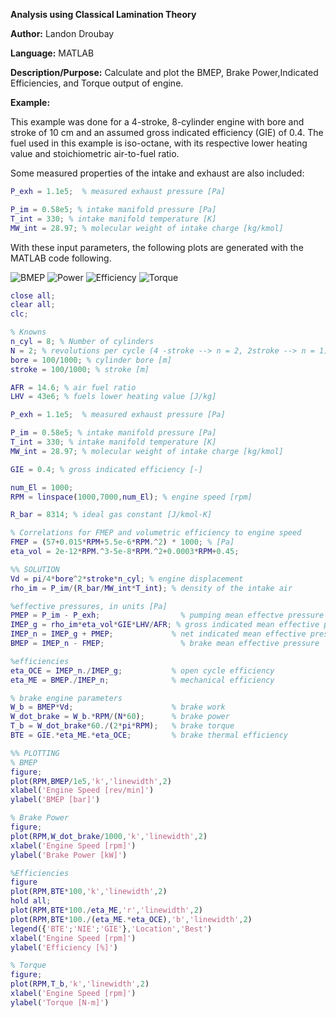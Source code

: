 **Analysis using Classical Lamination Theory**

**Author:** Landon Droubay

**Language:** MATLAB


**Description/Purpose:** Calculate and plot the BMEP, Brake Power,Indicated Efficiencies, and Torque output of engine.

**Example:**

This example was done for a 4-stroke, 8-cylinder engine with bore and stroke of 10 cm and an assumed gross indicated efficiency (GIE) of 0.4.
The fuel used in this example is iso-octane, with its respective lower heating value and stoichiometric air-to-fuel ratio.

Some measured properties of the intake and exhaust are also included:
```MATLAB
P_exh = 1.1e5;  % measured exhaust pressure [Pa]

P_im = 0.58e5; % intake manifold pressure [Pa]
T_int = 330; % intake manifold temperature [K]
MW_int = 28.97; % molecular weight of intake charge [kg/kmol]
```

With these input parameters, the following plots are generated with the MATLAB code following.

![BMEP](/MATLAB/ICE/BMEP.png)
![Power](/MATLAB/ICE/Power.png)
![Efficiency](/MATLAB/ICE/Efficiency.png)
![Torque](/MATLAB/ICE/Torque.png)


```MATLAB
close all;
clear all;
clc;

% Knowns
n_cyl = 8; % Number of cylinders
N = 2; % revolutions per cycle (4 -stroke --> n = 2, 2stroke --> n = 1)
bore = 100/1000; % cylinder bore [m]
stroke = 100/1000; % stroke [m]

AFR = 14.6; % air fuel ratio
LHV = 43e6; % fuels lower heating value [J/kg]

P_exh = 1.1e5;  % measured exhaust pressure [Pa]

P_im = 0.58e5; % intake manifold pressure [Pa]
T_int = 330; % intake manifold temperature [K]
MW_int = 28.97; % molecular weight of intake charge [kg/kmol]

GIE = 0.4; % gross indicated efficiency [-]

num_El = 1000;
RPM = linspace(1000,7000,num_El); % engine speed [rpm]

R_bar = 8314; % ideal gas constant [J/kmol-K]

% Correlations for FMEP and volumetric efficiency to engine speed
FMEP = (57+0.015*RPM+5.5e-6*RPM.^2) * 1000; % [Pa]
eta_vol = 2e-12*RPM.^3-5e-8*RPM.^2+0.0003*RPM+0.45;

%% SOLUTION
Vd = pi/4*bore^2*stroke*n_cyl; % engine displacement
rho_im = P_im/(R_bar/MW_int*T_int); % density of the intake air

%effective pressures, in units [Pa]
PMEP = P_im - P_exh;                  % pumping mean effectve pressure
IMEP_g = rho_im*eta_vol*GIE*LHV/AFR; % gross indicated mean effective pressure
IMEP_n = IMEP_g + PMEP;             % net indicated mean effective pressure
BMEP = IMEP_n - FMEP;                 % brake mean effective pressure

%efficiencies
eta_OCE = IMEP_n./IMEP_g;           % open cycle efficiency
eta_ME = BMEP./IMEP_n;              % mechanical efficiency

% brake engine parameters
W_b = BMEP*Vd;                      % brake work
W_dot_brake = W_b.*RPM/(N*60);      % brake power
T_b = W_dot_brake*60./(2*pi*RPM);   % brake torque
BTE = GIE.*eta_ME.*eta_OCE;         % brake thermal efficiency

%% PLOTTING
% BMEP
figure;
plot(RPM,BMEP/1e5,'k','linewidth',2)
xlabel('Engine Speed [rev/min]')
ylabel('BMEP [bar]')

% Brake Power
figure;
plot(RPM,W_dot_brake/1000,'k','linewidth',2)
xlabel('Engine Speed [rpm]')
ylabel('Brake Power [kW]')

%Efficiencies
figure
plot(RPM,BTE*100,'k','linewidth',2)
hold all;
plot(RPM,BTE*100./eta_ME,'r','linewidth',2)
plot(RPM,BTE*100./(eta_ME.*eta_OCE),'b','linewidth',2)
legend({'BTE';'NIE';'GIE'},'Location','Best')
xlabel('Engine Speed [rpm]')
ylabel('Efficiency [%]')

% Torque
figure;
plot(RPM,T_b,'k','linewidth',2)
xlabel('Engine Speed [rpm]')
ylabel('Torque [N-m]')
```
